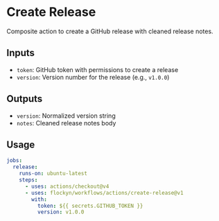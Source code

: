 # Create Release

Composite action to create a GitHub release with cleaned release notes.

## Inputs

- `token`: GitHub token with permissions to create a release
- `version`: Version number for the release (e.g., `v1.0.0`)

## Outputs

- `version`: Normalized version string
- `notes`: Cleaned release notes body

## Usage

```yaml
jobs:
  release:
    runs-on: ubuntu-latest
    steps:
      - uses: actions/checkout@v4
      - uses: flockyn/workflows/actions/create-release@v1
        with:
          token: ${{ secrets.GITHUB_TOKEN }}
          version: v1.0.0
```